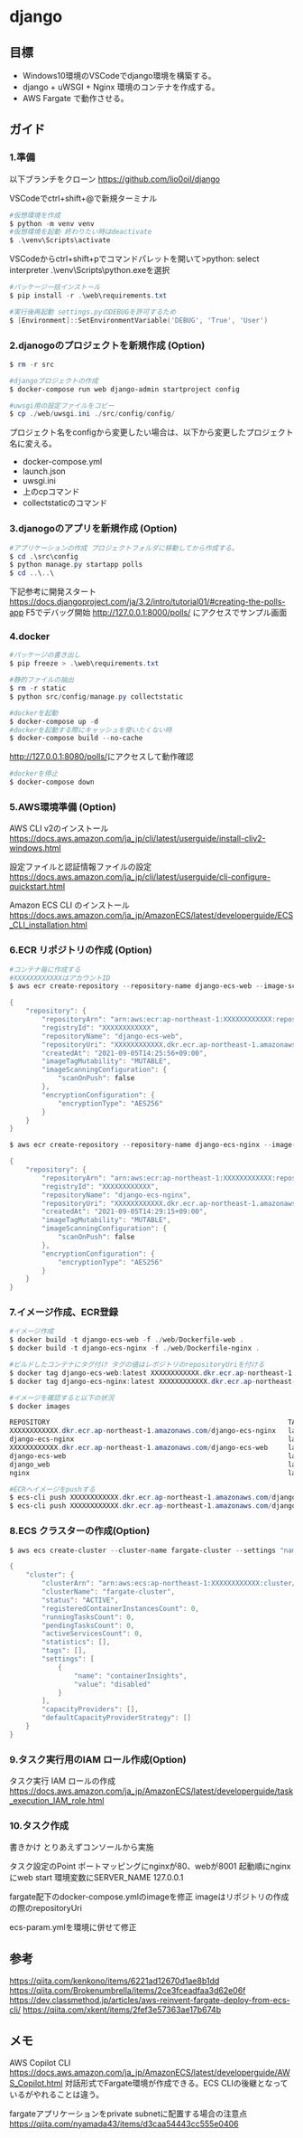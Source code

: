# django

## 目標

- Windows10環境のVSCodeでdjango環境を構築する。
- django + uWSGI + Nginx 環境のコンテナを作成する。
- AWS Fargate で動作させる。

## ガイド

### 1.準備

以下ブランチをクローン
<https://github.com/lio0oil/django>

VSCodeでctrl+shift+@で新規ターミナル

```PowerShell
#仮想環境を作成
$ python -m venv venv
#仮想環境を起動 終わりたい時はdeactivate
$ .\venv\Scripts\activate
```

VSCodeからctrl+shift+pでコマンドパレットを開いて>python: select interpreter
.\venv\Scripts\python.exeを選択

```PowerShell
#パッケージ一括インストール
$ pip install -r .\web\requirements.txt

#実行後再起動 settings.pyのDEBUGを許可するため
$ [Environment]::SetEnvironmentVariable('DEBUG', 'True', 'User')
```

### 2.djanogoのプロジェクトを新規作成 (Option)

```PowerShell
$ rm -r src

#djangoプロジェクトの作成
$ docker-compose run web django-admin startproject config

#uwsgi用の設定ファイルをコピー
$ cp ./web/uwsgi.ini ./src/config/config/
```

プロジェクト名をconfigから変更したい場合は、以下から変更したプロジェクト名に変える。

- docker-compose.yml
- launch.json
- uwsgi.ini
- 上のcpコマンド
- collectstaticのコマンド

### 3.djanogoのアプリを新規作成 (Option)

```PowerShell
#アプリケーションの作成 プロジェクトフォルダに移動してから作成する。
$ cd .\src\config
$ python manage.py startapp polls
$ cd ..\..\
```

下記参考に開発スタート
<https://docs.djangoproject.com/ja/3.2/intro/tutorial01/#creating-the-polls-app>
F5でデバッグ開始 <http://127.0.0.1:8000/polls/> にアクセスでサンプル画面

### 4.docker

```PowerShell
#パッケージの書き出し
$ pip freeze > .\web\requirements.txt

#静的ファイルの抽出
$ rm -r static
$ python src/config/manage.py collectstatic

#dockerを起動
$ docker-compose up -d
#dockerを起動する際にキャッシュを使いたくない時
$ docker-compose build --no-cache
```

<http://127.0.0.1:8080/polls/>にアクセスして動作確認

```PowerShell
#dockerを停止
$ docker-compose down
```

### 5.AWS環境準備 (Option)

AWS CLI v2のインストール
<https://docs.aws.amazon.com/ja_jp/cli/latest/userguide/install-cliv2-windows.html>

設定ファイルと認証情報ファイルの設定
<https://docs.aws.amazon.com/ja_jp/cli/latest/userguide/cli-configure-quickstart.html>

Amazon ECS CLI のインストール
<https://docs.aws.amazon.com/ja_jp/AmazonECS/latest/developerguide/ECS_CLI_installation.html>

### 6.ECR リポジトリの作成 (Option)

```PowerShell
#コンテナ毎に作成する
#XXXXXXXXXXXXはアカウントID
$ aws ecr create-repository --repository-name django-ecs-web --image-scanning-configuration scanOnPush=true

{
    "repository": {
        "repositoryArn": "arn:aws:ecr:ap-northeast-1:XXXXXXXXXXXX:repository/django-ecs-web",
        "registryId": "XXXXXXXXXXXX",
        "repositoryName": "django-ecs-web",
        "repositoryUri": "XXXXXXXXXXXX.dkr.ecr.ap-northeast-1.amazonaws.com/django-ecs-web",
        "createdAt": "2021-09-05T14:25:56+09:00",
        "imageTagMutability": "MUTABLE",
        "imageScanningConfiguration": {
            "scanOnPush": false
        },
        "encryptionConfiguration": {
            "encryptionType": "AES256"
        }
    }
}

$ aws ecr create-repository --repository-name django-ecs-nginx --image-scanning-configuration scanOnPush=true

{
    "repository": {
        "repositoryArn": "arn:aws:ecr:ap-northeast-1:XXXXXXXXXXXX:repository/django-ecs-nginx",
        "registryId": "XXXXXXXXXXXX",
        "repositoryName": "django-ecs-nginx",
        "repositoryUri": "XXXXXXXXXXXX.dkr.ecr.ap-northeast-1.amazonaws.com/django-ecs-nginx",
        "createdAt": "2021-09-05T14:29:15+09:00",
        "imageTagMutability": "MUTABLE",
        "imageScanningConfiguration": {
            "scanOnPush": false
        },
        "encryptionConfiguration": {
            "encryptionType": "AES256"
        }
    }
}
```

### 7.イメージ作成、ECR登録

```PowerShell
#イメージ作成
$ docker build -t django-ecs-web -f ./web/Dockerfile-web .
$ docker build -t django-ecs-nginx -f ./web/Dockerfile-nginx .

#ビルドしたコンテナにタグ付け タグの値はレポジトリのrepositoryUriを付ける
$ docker tag django-ecs-web:latest XXXXXXXXXXXX.dkr.ecr.ap-northeast-1.amazonaws.com/django-ecs-web
$ docker tag django-ecs-nginx:latest XXXXXXXXXXXX.dkr.ecr.ap-northeast-1.amazonaws.com/django-ecs-nginx

#イメージを確認すると以下の状況
$ docker images

REPOSITORY                                                           TAG       IMAGE ID       CREATED          SIZE
XXXXXXXXXXXX.dkr.ecr.ap-northeast-1.amazonaws.com/django-ecs-nginx   latest    9dc2dedb9ba0   16 minutes ago   145MB
django-ecs-nginx                                                     latest    9dc2dedb9ba0   16 minutes ago   145MB
XXXXXXXXXXXX.dkr.ecr.ap-northeast-1.amazonaws.com/django-ecs-web     latest    ecc7e9c55376   20 minutes ago   1GB
django-ecs-web                                                       latest    ecc7e9c55376   20 minutes ago   1GB
django_web                                                           latest    ed816f3f5513   2 hours ago      963MB
nginx                                                                latest    822b7ec2aaf2   46 hours ago     133MB

#ECRへイメージをpushする
$ ecs-cli push XXXXXXXXXXXX.dkr.ecr.ap-northeast-1.amazonaws.com/django-ecs-web:latest
$ ecs-cli push XXXXXXXXXXXX.dkr.ecr.ap-northeast-1.amazonaws.com/django-ecs-nginx:latest
```

### 8.ECS クラスターの作成(Option)

```PowerShell
$ aws ecs create-cluster --cluster-name fargate-cluster --settings "name=containerInsights,value=enabled" --region ap-northeast-1

{
    "cluster": {
        "clusterArn": "arn:aws:ecs:ap-northeast-1:XXXXXXXXXXXX:cluster/fargate-cluster",
        "clusterName": "fargate-cluster",
        "status": "ACTIVE",
        "registeredContainerInstancesCount": 0,
        "runningTasksCount": 0,
        "pendingTasksCount": 0,
        "activeServicesCount": 0,
        "statistics": [],
        "tags": [],
        "settings": [
            {
                "name": "containerInsights",
                "value": "disabled"
            }
        ],
        "capacityProviders": [],
        "defaultCapacityProviderStrategy": []
    }
}
```

### 9.タスク実行用のIAM ロール作成(Option)

タスク実行 IAM ロールの作成
<https://docs.aws.amazon.com/ja_jp/AmazonECS/latest/developerguide/task_execution_IAM_role.html>

### 10.タスク作成

書きかけ とりあえずコンソールから実施

タスク設定のPoint
ポートマッピングにnginxが80、webが8001
起動順にnginxにweb start
環境変数にSERVER_NAME 127.0.0.1

fargate配下のdocker-compose.ymlのimageを修正
imageはリポジトリの作成の際のrepositoryUri

ecs-param.ymlを環境に併せて修正

## 参考

<https://qiita.com/kenkono/items/6221ad12670d1ae8b1dd>
<https://qiita.com/Brokenumbrella/items/2ce3fceadfaa3d62e06f>
<https://dev.classmethod.jp/articles/aws-reinvent-fargate-deploy-from-ecs-cli/>
<https://qiita.com/xkent/items/2fef3e57363ae17b674b>

## メモ

AWS Copilot CLI
<https://docs.aws.amazon.com/ja_jp/AmazonECS/latest/developerguide/AWS_Copilot.html>
対話形式でFargate環境が作成できる。ECS CLIの後継となっているがやれることは違う。

fargateアプリケーションをprivate subnetに配置する場合の注意点
<https://qiita.com/nyamada43/items/d3caa54443cc555e0406>

